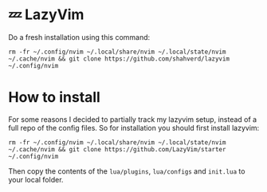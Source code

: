 # 💤 LazyVim

Do a fresh installation using this command:

    rm -fr ~/.config/nvim ~/.local/share/nvim ~/.local/state/nvim ~/.cache/nvim && git clone https://github.com/shahverd/lazyvim  ~/.config/nvim



How to install 
==============

For some reasons I decided to partially track my lazyvim setup, instead of a full repo of the config files.
So for installation you should first install lazyvim:

    rm -fr ~/.config/nvim ~/.local/share/nvim ~/.local/state/nvim ~/.cache/nvim && git clone https://github.com/LazyVim/starter ~/.config/nvim

Then copy the contents of the `lua/plugins`, `lua/configs` and `init.lua` to your local folder.
